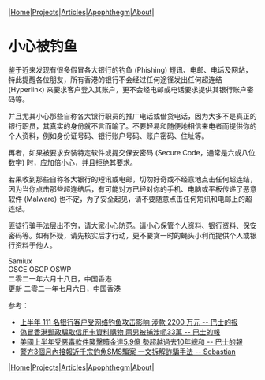 |[Home](/README.md)|[Projects](/projects.md)|[Articles](/articles.md)|[Apophthegm](/apophthegm.md)|[About](/about.md)|

# 小心被钓鱼

鉴于近来发现有很多假冒各大银行的钓鱼 (Phishing) 短讯、电邮、电话及网站，特此提醒各位朋友，所有香港的银行不会经过任何途径发出任何超连结 (Hyperlink) 来要求客户登入其账户，更不会经电邮或电话要求提供其银行账户密码等。

并且尤其小心那些自称各大银行职员的推广电话或借贷电话，因为大多不是真正的银行职员，其真实的身份就不言而喻了。不要轻易和随便地相信来电者而提供你的个人资料，例如身份证号码、银行账户号码、账户密码、住址等。

再者，如果被要求安装特定软件或提交保安密码 (Secure Code，通常是六或八位数字) 时，应加倍小心，并且拒绝其要求。

若果收到那些自称各大银行的短讯或电邮，切勿好奇或不经意地点击任何超连结，因为当你点击那些超连结后，有可能对方已经对你的手机、电脑或平板传递了恶意软件 (Malware) 也不定，为了安全起见，请不要随意点击任何短讯和电邮上的超连结。

匪徒行骗手法层出不穷，请大家小心防范。请小心保管个人资料、银行资料、保安密码等。如有怀疑，请先核实后才行动，更不要贪一时的蝇头小利而提供个人或银行资料于他人。

Samiux   
OSCE  OSCP  OSWP   
二零二一年六月十八日，中国香港   
更新 二零二一年七月六日，中国香港     

参考：

- [上半年 111 名银行客户受网络钓鱼攻击影响 涉款 2200 万元 -- 巴士的报](https://www.bastillepost.com/hongkong/article/8746848)   
- [偽冒香港郵政騙取信用卡資料購物 兩男被捕涉呃33萬 -- 巴士的報](https://www.bastillepost.com/hongkong/article/8753828-%e5%81%bd%e5%86%92%e9%a6%99%e6%b8%af%e9%83%b5%e6%94%bf%e9%a8%99%e5%8f%96%e4%bf%a1%e7%94%a8%e5%8d%a1%e8%b3%87%e6%96%99-%e5%85%a9%e7%94%b7%e8%a2%ab%e6%8d%95%e6%b6%89%e5%91%8333%e8%90%ac%e3%80%80)  
- [美國上半年受惡毒軟件襲擊贖金達5.9億 勢超越過去10年總和 -- 巴士的報](https://www.bastillepost.com/hongkong/article/9433867-%e7%be%8e%e5%9c%8b%e4%b8%8a%e5%8d%8a%e5%b9%b4%e5%8f%97%e6%83%a1%e6%af%92%e8%bb%9f%e4%bb%b6%e8%a5%b2%e6%93%8a%e8%b4%96%e9%87%91%e9%81%945-9%e5%84%84-%e5%8b%a2%e8%b6%85%e8%b6%8a%e9%81%8e%e5%8e%bb10)  
- [警方3個月內接報近千宗釣魚SMS騙案 一文拆解詐騙手法 -- Sebastian](https://www.bastillepost.com/hongkong/article/12445440-%e8%ad%a6%e6%96%b93%e5%80%8b%e6%9c%88%e5%85%a7%e6%8e%a5%e5%a0%b1%e8%bf%91%e5%8d%83%e5%ae%97%e9%87%a3%e9%ad%9asms%e9%a8%99%e6%a1%88-%e4%b8%80%e6%96%87%e6%8b%86%e8%a7%a3%e8%a9%90%e9%a8%99%e6%89%8b)  

|[Home](/README.md)|[Projects](/projects.md)|[Articles](/articles.md)|[Apophthegm](/apophthegm.md)|[About](/about.md)|

 
